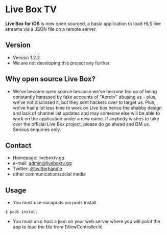 Live Box TV
======
**Live Box for iOS** is now open sourced, a basic application to load HLS live streams via a JSON file on a remote server.
## Version 
* Version 1.2.2
* We are not developing this project any further.

## Why open source Live Box? 
* We've become open source because we've become fed up of being constantly harassed by fake accounts of "Aerotv" abusing us - plus, we've not disclosed it, but they sent hackers over to target us. Plus, we've had a lot less time to work on Live box hence the shabby design and lack of channel list updates and may someone else will be able to work on the application under a new name. If anybody wishes to take over the official Live Box project, please do go ahead and DM us. Serious enquiries only.

## Contact
* Homepage: liveboxtv.gq
* e-mail: admin@liveboxtv.gq
* Twitter: [@twitterhandle](https://twitter.com/liveboxtvapp "twitterhandle on twitter")
* other communication/social media

## Usage 
* You must use cocapods via pods install 
```
$ pods install
```
* You must also host a json on your web server where you will point the app to load the file from (ViewController.h)
